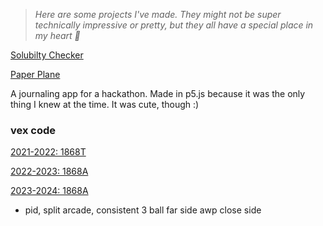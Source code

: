 
> _Here are some projects I've made. They might not be super technically impressive or pretty, but they all have a special place in my heart 💓_

[Solubilty Checker](https://sugar0ats.github.io/solubility-rules/)

[Paper Plane](https://sugar0ats.github.io/paperairplane/)

A journaling app for a hackathon. Made in p5.js because it was the only thing I knew at the time. It was cute, though :)

<h3>vex code</h3>

[2021-2022: 1868T](https://github.com/green-beann/1868t2021-2022)

[2022-2023: 1868A](https://github.com/SpaceCookiesRobotics/1868A)

[2023-2024: 1868A](https://github.com/sugar0ats/OverUnderRegionals1868A)
- pid, split arcade, consistent 3 ball far side awp close side
